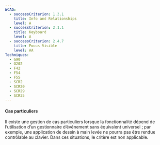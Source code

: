 ```yaml
---
WCAG:
  - successCriterion: 1.3.1
    title: Info and Relationships
    level: A
  - successCriterion: 2.1.1
    title: Keyboard
    level: A
  - successCriterion: 2.4.7
    title: Focus Visible
    level: AA
Techniques:
  - G90
  - G202
  - F42
  - F54
  - F55
  - SCR2
  - SCR20
  - SCR29
  - SCR35
---
```


#### Cas particuliers

Il existe une gestion de cas particuliers lorsque la fonctionnalité dépend de l’utilisation d’un gestionnaire d’événement sans équivalent universel ; par exemple, une application de dessin à main levée ne pourra pas être rendue contrôlable au clavier. Dans ces situations, le critère est non applicable.
